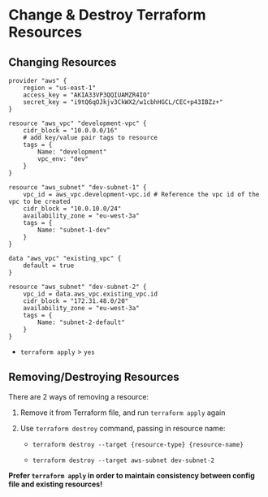 # Change & Destroy Terraform Resources

## Changing Resources

```
provider "aws" {
    region = "us-east-1"
    access_key = "AKIA33VP3QQIUAMZR4IO"
    secret_key = "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"
}

resource "aws_vpc" "development-vpc" {
    cidr_block = "10.0.0.0/16"
    # add key/value pair tags to resource
    tags = {
        Name: "development"
        vpc_env: "dev"
    }
}

resource "aws_subnet" "dev-subnet-1" {
    vpc_id = aws_vpc.development-vpc.id # Reference the vpc id of the vpc to be created
    cidr_block = "10.0.10.0/24"
    availability_zone = "eu-west-3a"
    tags = {
        Name: "subnet-1-dev"
    }
}

data "aws_vpc" "existing_vpc" {
    default = true
}

resource "aws_subnet" "dev-subnet-2" {
    vpc_id = data.aws_vpc.existing_vpc.id
    cidr_block = "172.31.48.0/20"
    availability_zone = "eu-west-3a"
    tags = {
        Name: "subnet-2-default"
    }
}
```

- `terraform apply` > `yes`

## Removing/Destroying Resources

There are 2 ways of removing a resource:

1. Remove it from Terraform file, and run `terraform apply` again

2. Use `terraform destroy` command, passing in resource name:

   - `terraform destroy --target {resource-type} {resource-name}`

   - `terraform destroy --target aws-subnet dev-subnet-2`

**Prefer `terraform apply` in order to maintain consistency between config file
and existing resources!**
